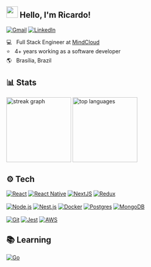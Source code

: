 ## <img src="https://media.giphy.com/media/hvRJCLFzcasrR4ia7z/giphy.gif" width="30px" height="30px"> Hello, I'm Ricardo!

[![Gmail](https://img.shields.io/badge/Send_Email-D14836?style=for-the-badge&logo=gmail&logoColor=white)](mailto:ricardosantosxav@gmail.com)
[![LinkedIn](https://img.shields.io/badge/LinkedIn-%230077B5.svg?style=for-the-badge&logo=linkedin&logoColor=white)](https://linkedin.com/in/ricardosantosxav)

💻 &nbsp; Full Stack Engineer at [MindCloud](https://mindcloud.co) <br>
⭐ &nbsp; 4+ years working as a software developer <br>
🌎 &nbsp; Brasília, Brazil

## 📊 Stats

<div>
  <img src="https://streak-stats.demolab.com?user=RicardoSXAV&locale=en&mode=weekly&theme=city_lights&hide_border=true&border_radius=5&order=3" height="170em" alt="streak graph"  />
  <img height="170em" src="https://ricardosxav-github-readme-stats.vercel.app/api/top-langs/?username=RicardoSXAV&locale=en&hide_title=false&layout=compact&card_width=320&langs_count=6&theme=city_lights&hide_border=true&order=2" alt="top languages" />
</div>

## ⚙️ Tech

<div>
  <a href="#"><img src="https://img.shields.io/badge/React-20232A?style=for-the-badge&logo=react&logoColor=61DAFB" alt="React"></a>
  <a href="#"><img src="https://img.shields.io/badge/React_Native-20232A?style=for-the-badge&logo=react&logoColor=61DAFB" alt="React Native"></a>
  <a href="#"><img src="https://img.shields.io/badge/next.js-000000?style=for-the-badge&logo=nextdotjs&logoColor=white" alt="NextJS"></a>
  <a href="#"><img src="https://img.shields.io/badge/Redux-593D88?style=for-the-badge&logo=redux&logoColor=white" alt="Redux"></a>
</div>

<br>

<div>
  <a href="#"><img src="https://img.shields.io/badge/Node.js-6DA55F?style=for-the-badge&logo=node.js&logoColor=white" alt="Node.js"></a>
  <a href="#"><img src="https://img.shields.io/badge/Nest.js-%23E0234E?style=for-the-badge&logo=nestjs&logoColor=white" alt="Nest.js"></a>
  <a href="#"><img src="https://img.shields.io/badge/Docker-2496ED?style=for-the-badge&logo=docker&logoColor=white" alt="Docker"></a>
  <a href="#"><img src="https://img.shields.io/badge/Postgres-%23316192?style=for-the-badge&logo=postgresql&logoColor=white" alt="Postgres"></a>
  <a href="#"><img src="https://img.shields.io/badge/MongoDB-%234ea94b?style=for-the-badge&logo=mongodb&logoColor=white" alt="MongoDB"></a>
</div>

<br>

<div>
  <a href="#"><img src="https://img.shields.io/badge/Git-F05032?style=for-the-badge&logo=git&logoColor=white" alt="Git"></a>
  <a href="#"><img src="https://img.shields.io/badge/Jest-C21325?style=for-the-badge&logo=jest&logoColor=white" alt="Jest"></a>
  <a href="#"><img src="https://img.shields.io/badge/AWS-%23FF9900?style=for-the-badge&logo=amazon-web-services&logoColor=white" alt="AWS"></a>
</div>

## 📚 Learning

<div>
  <a href="#"><img src="https://img.shields.io/badge/Go-00ADD8?style=for-the-badge&logo=go&logoColor=white" alt="Go" /></a>
</div>
